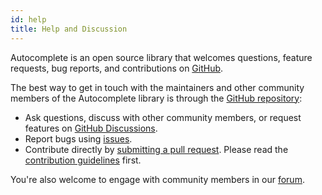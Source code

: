 ```yaml
---
id: help
title: Help and Discussion
---
```


Autocomplete is an open source library that welcomes questions, feature requests, bug reports, and contributions on [GitHub](https://github.com/algolia/autocomplete).

The best way to get in touch with the maintainers and other community members of the Autocomplete library is through the [GitHub repository](https://github.com/algolia/autocomplete):

- Ask questions, discuss with other community members, or request features on [GitHub Discussions](https://github.com/algolia/autocomplete/discussions/new).
- Report bugs using [issues](https://github.com/algolia/autocomplete/issues/new?template=Bug_report.md).
- Contribute directly by [submitting a pull request](https://github.com/algolia/autocomplete/compare). Please read the [contribution guidelines](https://github.com/algolia/autocomplete/blob/next/CONTRIBUTING.md) first.

You're also welcome to engage with community members in our [forum](https://discourse.algolia.com/tag/autocomplete).
